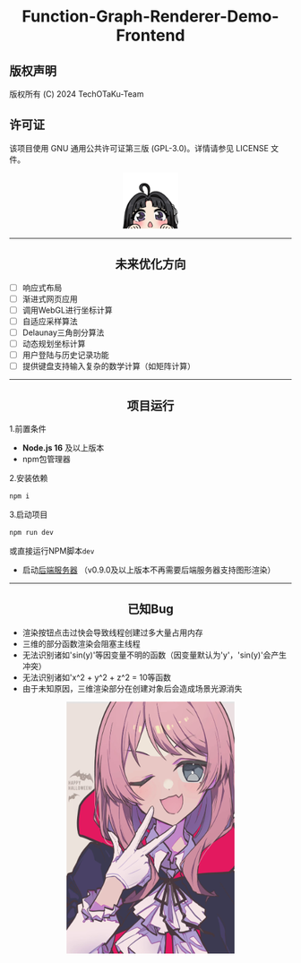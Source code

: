 # <center> Function-Graph-Renderer-Demo-Frontend

## 版权声明

版权所有 (C) 2024 TechOTaKu-Team

## 许可证

该项目使用 GNU 通用公共许可证第三版 (GPL-3.0)。详情请参见 LICENSE 文件。

<center> <img src="./public/486.1-done.png" width="100" height="100"> </center>

---
## <center> 未来优化方向
- [ ] 响应式布局
- [ ] 渐进式网页应用
- [ ] 调用WebGL进行坐标计算
- [ ] 自适应采样算法
- [ ] Delaunay三角剖分算法
- [ ] 动态规划坐标计算
- [ ] 用户登陆与历史记录功能
- [ ] 提供键盘支持输入复杂的数学计算（如矩阵计算）

---
## <center> 项目运行
1.前置条件
- **Node.js 16** 及以上版本
- npm包管理器

2.安装依赖
```sh
npm i
```

3.启动项目
```sh
npm run dev
```
或直接运行NPM脚本`dev`
- 启动[后端服务器](https://github.com/FOV-RGT/Function-Graph-Renderer-Demo-Backend) （v0.9.0及以上版本不再需要后端服务器支持图形渲染）

---

## <center> 已知Bug

- 渲染按钮点击过快会导致线程创建过多大量占用内存
- 三维的部分函数渲染会阻塞主线程
- 无法识别诸如'sin(y)'等因变量不明的函数（因变量默认为'y'，'sin(y)'会产生冲突）
- 无法识别诸如'x^2 + y^2 + z^2 = 10等函数
- 由于未知原因，三维渲染部分在创建对象后会造成场景光源消失
<center> <img src="./public/IMG_4007.PNG" width="300" height="450" title> </center>
